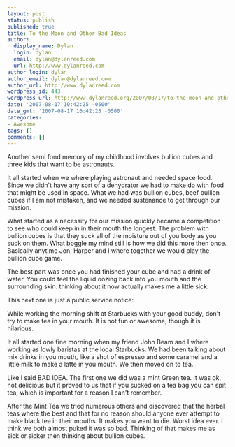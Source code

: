 ```yaml
---
layout: post
status: publish
published: true
title: To the Moon and Other Bad Ideas
author:
  display_name: Dylan
  login: dylan
  email: dylan@dylanreed.com
  url: http://www.dylanreed.com
author_login: dylan
author_email: dylan@dylanreed.com
author_url: http://www.dylanreed.com
wordpress_id: 443
wordpress_url: http://www.dylanreed.org/2007/08/17/to-the-moon-and-other-bad-ideas/
date: '2007-08-17 10:42:25 -0500'
date_gmt: '2007-08-17 16:42:25 -0500'
categories:
- Awesome
tags: []
comments: []
---
```

<p>Another semi fond memory of my childhood involves bullion cubes and three kids that want to be astronauts.</p>
<p>It all started when we where playing astronaut and needed space food. Since we didn't have any sort of a dehydrator we had to make do with food that might be used in space. What we had was bullion cubes<strong>, </strong>beef bullion cubes if I am not mistaken, and we needed sustenance to get through our mission.</p>
<p>What started as a necessity for our mission quickly became a competition to see who could keep in in their mouth the longest. The problem with bullion cubes is that they suck all of the moisture out of you body as you suck on them. What boggle my mind still is how we did this more then once. Basically anytime Jon, Harper and I where together we would play the bullion cube game.</p>
<p><!--adsense--></p>
<p>The best part was once you had finished your cube and had a drink of water. You could feel the liquid oozing back into you mouth and the surrounding skin. thinking about it now actually makes me a little sick.</p>
<p>This next one is just a public service notice:</p>
<p>While working the morning shift at Starbucks with your good buddy, don't try to make tea in your mouth. It is not fun or awesome, though it is hilarious.</p>
<p>It all started one fine morning when my friend John Beam and I where working as lowly baristas at the local Starbucks. We had been talking about mix drinks in you mouth, like a shot of espresso and some caramel and a little milk to make a latte in you mouth. We then moved on to tea.</p>
<p><!--adsense#refer--></p>
<p>Like I said BAD IDEA. The first one we did was a mint Green tea. It was ok, not delicious but it proved to us that if you sucked on a tea bag you can spit tea, which is important for a reason I can't remember.</p>
<p>After the Mint Tea we tried numerous others and discovered that the herbal teas where the best and that for no reason should anyone ever attempt to make black tea in their mouths. It makes you want to die. Worst idea ever. I think we both almost puked it was so bad. Thinking of that makes me as sick or sicker then thinking about bullion cubes.</p>
